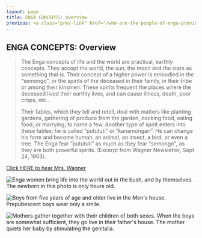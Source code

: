 ```yaml
---
layout: page
title: ENGA CONCEPTS: Overview
previous: <a class="prev-link" href="/who-are-the-people-of-enga-province---an-introduction.html">Previous</a>
...
```

## ENGA CONCEPTS: Overview

> The Enga concepts of life and the world are practical, earthly concepts.
> They accept the world, the sun, the moon and the stars as something that
> is. Their concept of a higher power is embodied in the “semongo", or the
> spirits of the deceased in their family, in their tribe or among their
> kinsmen. These spirits frequent the places where the deceased lived their
> earthly lives, and can cause illness, death, poor crops, etc..
>
> Their fables, which they tell and retell, deal with matters like planting
> gardens, gathering of produce from the garden, cooking food, eating food,
> or marrying, to name a few. Another type of spirit enters into these fables;
> he is called “putututi” or “kanamongari”. He can change his form and
> become human, an animal, an insect, a bird, or even a tree. The Enga fear
> “putututi” as much as they fear “semongo", as they are both powerful spirits.
> (Excerpt from Wagner Newsletter, Sept 24, 1963).

[Click HERE to hear Mrs. Wagner](audio/060-001.mp3)

![Enga women bring life into the world out in the bush, and by themselves.
The newborn in this photo is only hours old.](images/061-01.jpg)

![Boys from five years of age and older live in the Men's house.
Prepubescent boys wear only a smile.](images/061-02.jpg)

![Mothers gather together with their children of both sexes. When the
boys are somewhat sufficient, they go live in their father's house.
The mother quiets her baby by stimulating the genitalia.](images/061-03.jpg)